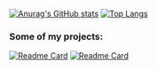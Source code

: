 [![Anurag's GitHub stats](https://github-readme-stats.vercel.app/api?username=elnino0916&theme=radical)](https://github.com/elnino0916/)
[![Top Langs](https://github-readme-stats.vercel.app/api/top-langs/?username=elnino0916&theme=radical)](https://github.com/elnino0916/)
### Some of my projects:

[![Readme Card](https://github-readme-stats.vercel.app/api/pin/?username=elnino0916&repo=reShut-CLI&theme=radical)](https://github.com/elnino0916/reshut-CLI)
[![Readme Card](https://github-readme-stats.vercel.app/api/pin/?username=elnino0916&repo=TimeSyncPlugin&theme=radical)](https://github.com/elnino0916/TimeSyncPlugin)
